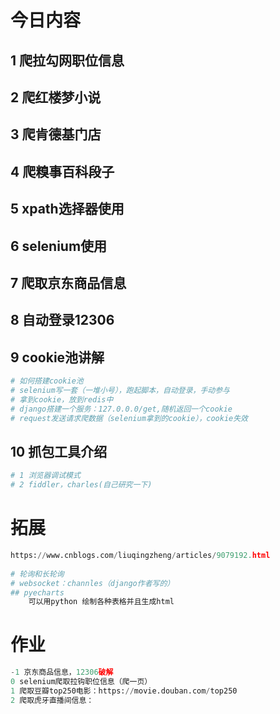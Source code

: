 # 今日内容

## 1 爬拉勾网职位信息

## 2 爬红楼梦小说

## 3 爬肯德基门店

## 4 爬糗事百科段子

## 5 xpath选择器使用

## 6 selenium使用

## 7 爬取京东商品信息

## 8 自动登录12306

## 9 cookie池讲解

```python
# 如何搭建cookie池
# selenium写一套（一堆小号），跑起脚本，自动登录，手动参与
# 拿到cookie，放到redis中
# django搭建一个服务：127.0.0.0/get,随机返回一个cookie
# request发送请求爬数据（selenium拿到的cookie），cookie失效
```

## 10 抓包工具介绍

```python
# 1 浏览器调试模式
# 2 fiddler，charles(自己研究一下)

```
# 拓展

```python
https://www.cnblogs.com/liuqingzheng/articles/9079192.html
    
# 轮询和长轮询
# websocket：channles（django作者写的）
## pyecharts
    可以用python 绘制各种表格并且生成html
```

# 作业

```python
-1 京东商品信息，12306破解
0 selenium爬取拉钩职位信息（爬一页）
1 爬取豆瓣top250电影：https://movie.douban.com/top250
2 爬取虎牙直播间信息：
```


